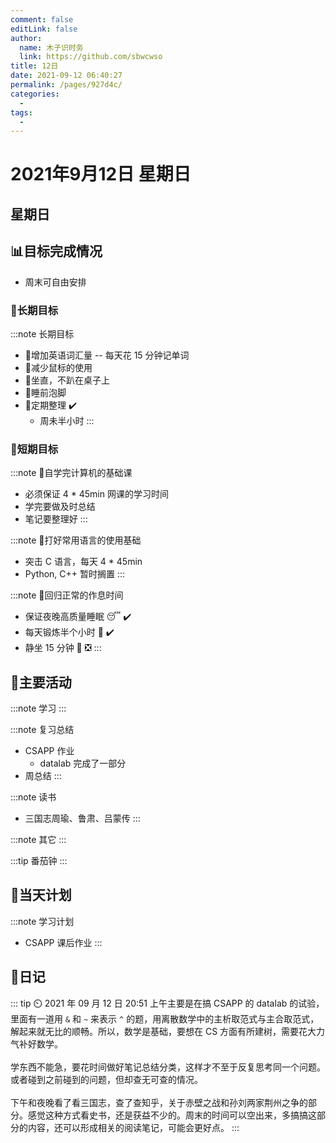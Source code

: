 ```yaml
---
comment: false
editLink: false
author: 
  name: 木子识时务
  link: https://github.com/sbwcwso
title: 12日
date: 2021-09-12 06:40:27
permalink: /pages/927d4c/
categories: 
  - 
tags: 
  - 
---
```


# 2021年9月12日 星期日

## 星期日

## 📊目标完成情况

* 周末可自由安排

### 🐺长期目标

:::note 长期目标
* 🚢增加英语词汇量 -- 每天花 15 分钟记单词
* 🚢减少鼠标的使用
* 🚢坐直，不趴在桌子上
* 🚢睡前泡脚
* 🚢定期整理  ✔️
  * 周未半小时
:::

### 🐆短期目标

:::note 🚗自学完计算机的基础课
* 必须保证 4 * 45min 网课的学习时间
* 学完要做及时总结
* 笔记要整理好
:::

:::note 🚗打好常用语言的使用基础
* 突击 C 语言，每天 4 * 45min
* Python, C++ 暂时搁置
:::

:::note 🚗回归正常的作息时间
* 保证夜晚高质量睡眠 😴  ✔️
* 每天锻炼半个小时 🏃  ✔️
* 静坐 15 分钟 🙏  ❎
:::

## 🏃主要活动

:::note 学习
:::

:::note 复习总结
* CSAPP 作业
  * datalab 完成了一部分
* 周总结
:::

:::note 读书
* 三国志周瑜、鲁肃、吕蒙传
:::

:::note 其它
:::

:::tip 番茄钟
:::

## 📓当天计划

:::note 学习计划
* CSAPP 课后作业
:::

## 🤔日记

::: tip ⏲️ 2021 年 09 月 12 日 20:51
上午主要是在搞 CSAPP 的 datalab 的试验，里面有一道用 `&` 和 `~` 来表示 `^` 的题，用离散数学中的主析取范式与主合取范式，解起来就无比的顺畅。所以，数学是基础，要想在 CS 方面有所建树，需要花大力气补好数学。
<br><br>
学东西不能急，要花时间做好笔记总结分类，这样才不至于反复思考同一个问题。或者碰到之前碰到的问题，但却查无可查的情况。
<br><br>
下午和夜晚看了看三国志，查了查知乎，关于赤壁之战和孙刘两家荆州之争的部分。感觉这种方式看史书，还是获益不少的。周末的时间可以空出来，多搞搞这部分的内容，还可以形成相关的阅读笔记，可能会更好点。
:::
